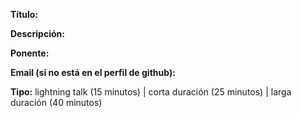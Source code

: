 **Título:**

**Descripción:**

**Ponente:**

**Email (si no está en el perfil de github):**

**Tipo:** lightning talk (15 minutos) | corta duración (25 minutos) | larga duración (40 minutos)
